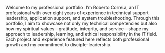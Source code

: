 Welcome to my professional portfolio. I’m Roberto Correia, an IT professional with over eight years of experience in technical support leadership, application support, and system troubleshooting. Through this portfolio, I aim to showcase not only my technical competencies but also how my spiritual values—gratitude, integrity, and service—shape my approach to leadership, learning, and ethical responsibility in the IT field. Each project and experience featured here reflects both professional growth and my commitment to disciple-leadership.